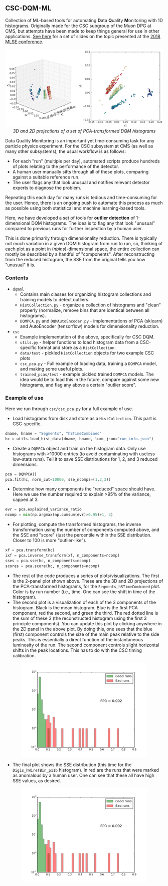 ## CSC-DQM-ML

Collection of ML-based tools for automating **D**ata **Q**uality **M**onitoring with 1D histograms.
Originally made for the CSC subgroup of the Muon DPG at CMS, but attempts have been made to keep things 
general for use in other applications. 
[See here](https://drive.google.com/open?id=18OZjYioG4-xLIwSYC0Kh9Yz1Qobsn5KJ) 
for a set of slides on the topic presented at the 
[2018 MLSE conference](https://events.mcs.cmu.edu/mlse/).

<p align="center">
<img src="./images/scatter_xf.png" alt="scatter plot of a PCA-transformed set of DQM histograms" width="700"/>
 <br><i>3D and 2D projections of a set of PCA-transformed DQM histograms</i>
</p>

Data Quality Monitoring is an important yet time-consuming task for any particle physics experiment.
For the CSC subsystem at CMS (as well as many other subsystems), the usual workflow is as follows:
* For each "run" (multiple per day), automated scripts produce hundreds of plots relating to the performance of the detector.
* A human user manually sifts through all of these plots, comparing against a suitable reference run.
* The user flags any that look unusual and notifies relevant detector experts to diagnose the problem.

Repeating this each day for many runs is tedious and time-consuming for the user.
Hence, there is an ongoing push to automate this process as much as possible using
both statistical and machine learning-based tools.

Here, we have developed a set of tools for **outlier detection** of 1-dimensional DQM histograms. 
The idea is to flag any that look "unusual" compared to previous runs for further inspection by a human user.

This is done primarily through dimensionality reduction. There is typically not much variation in a
given DQM histogram from run to run, so, thinking of each plot as a point in (*nbins*)-dimensional space,
the entire collection can mostly be described by a handful of "components". After reconstructing
from the reduced histogram, the SSE from the original tells you how "unusual" it is.

### Contents
* `dqmml`
  * Contains main classes for organizing histogram collections and training models to detect outliers.
  * `HistCollection.py` - organize a collection of histograms and "clean" properly (normalize, remove
  bins that are identical between all histograms).
  * `DQMPCA.py` and `DQMAutoEncoder.py` - implementations of PCA (sklearn) and AutoEncoder (tensorflow)
  models for dimensionality reduction.
* `csc`
  * Example implementation of the above, specifically for CSC DQM.
  * `utils.py` - helper functions to load histogram data from a CSC-specific format and store as a `HistCollection`.
  * `data/test` - pickled `HistCollection` objects for two example CSC plots
  * `csc_pca.py` - Full example of loading data, training a `DQMPCA` model, and making some useful plots.
  * `trained_pcas/test` - example pickled trained `DQMPCA` models. The idea would be to load this in the future,
  compare against some new histograms, and flag any above a certain "outlier score".
  
### Example of use
Here we run through `csc/csc_pca.py` for a full example of use.
* Load histograms from disk and store as a `HistCollection`. This part is CSC-specific.
```python
dname, hname = "Segments", "hSTimeCombined"
hc = utils.load_hist_data(dname, hname, lumi_json="run_info.json")
```
* Create a `DQMPCA` object and train on the histogram data. Only use histograms with >10000 entries
(to avoid contaminating with useless low-stats runs). Tell it to save SSE distributions for 1, 2,
and 3 reduced dimensions.
```python
pca = DQMPCA()
pca.fit(hc, norm_cut=10000, sse_ncomps=(1,2,3))
```
* Determine how many components the "reduced" space should have. Here we use the number
required to explain >95% of the variance, capped at 3.
```python
evr = pca.explained_variance_ratio
ncomp = min(np.argmax(np.cumsum(evr)>0.95)+1, 3)
```
* For plotting, compute the transformed histograms, the inverse transformation using 
the number of components computed above, and the SSE and "score" 
(just the percentile within the SSE distribution. Closer to 100 is more "outlier-like").
```python
xf = pca.transform(hc)
ixf = pca.inverse_transform(xf, n_components=ncomp)
sses = pca.sse(hc, n_components=ncomp)
scores = pca.score(hc, n_components=ncomp)
```
* The rest of the code produces a series of plots/visualizations.
The first is the 2-panel plot shown above. These are the 3D and 2D projections of the PCA-transformed histograms,
for the `Segments_hSTimeCombined` plot. Color is by run number (i.e., time. One can see the shift in time of the
histogram).
* The second plot is a visualization of each of the 3 components of the histogram. 
Black is the mean histogram. Blue is the first PCA component, red the second, and green the third.
The red dotted line is the sum of these 3 (the reconstructed histogram using the first 3 principle components).
You can update this plot by clicking anywhere in the 2D panel in the above plot. By doing this, one sees that
the blue (first) component controls the size of the main peak relative to the side peaks. This is essentially
a direct function of the instantaneous luminosity of the run. The second component controls slight horizontal
shifts in the peak locations. This has to do with the CSC timing calibration.
<p align="center">
<img src="./images/hist_sses.png" alt="scatter plot of a PCA-transformed set of DQM histograms" width="400"/>
</p>

* The final plot shows the SSE distribution (this time for the `Digis_hWireTBin_p11b` histogram). In red are
the runs that were marked as anomalous by a human user. One can see that these all have high SSE values, as
desired.
<p align="center">
<img src="./images/hist_sses.png" alt="scatter plot of a PCA-transformed set of DQM histograms" width="400"/>
</p>
